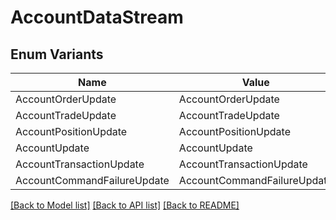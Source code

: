 # AccountDataStream

## Enum Variants

| Name | Value |
|---- | -----|
| AccountOrderUpdate | AccountOrderUpdate |
| AccountTradeUpdate | AccountTradeUpdate |
| AccountPositionUpdate | AccountPositionUpdate |
| AccountUpdate | AccountUpdate |
| AccountTransactionUpdate | AccountTransactionUpdate |
| AccountCommandFailureUpdate | AccountCommandFailureUpdate |


[[Back to Model list]](../README.md#documentation-for-models) [[Back to API list]](../README.md#documentation-for-api-endpoints) [[Back to README]](../README.md)


